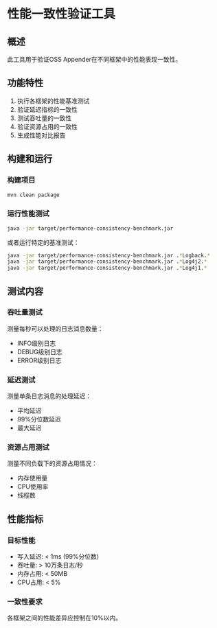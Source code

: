 # 性能一致性验证工具

## 概述
此工具用于验证OSS Appender在不同框架中的性能表现一致性。

## 功能特性
1. 执行各框架的性能基准测试
2. 验证延迟指标的一致性
3. 测试吞吐量的一致性
4. 验证资源占用的一致性
5. 生成性能对比报告

## 构建和运行

### 构建项目
```bash
mvn clean package
```

### 运行性能测试
```bash
java -jar target/performance-consistency-benchmark.jar
```

或者运行特定的基准测试：
```bash
java -jar target/performance-consistency-benchmark.jar .*Logback.*
java -jar target/performance-consistency-benchmark.jar .*Log4j2.*
java -jar target/performance-consistency-benchmark.jar .*Log4j1.*
```

## 测试内容

### 吞吐量测试
测量每秒可以处理的日志消息数量：
- INFO级别日志
- DEBUG级别日志
- ERROR级别日志

### 延迟测试
测量单条日志消息的处理延迟：
- 平均延迟
- 99%分位数延迟
- 最大延迟

### 资源占用测试
测量不同负载下的资源占用情况：
- 内存使用量
- CPU使用率
- 线程数

## 性能指标

### 目标性能
- 写入延迟: < 1ms (99%分位数)
- 吞吐量: > 10万条日志/秒
- 内存占用: < 50MB
- CPU占用: < 5%

### 一致性要求
各框架之间的性能差异应控制在10%以内。